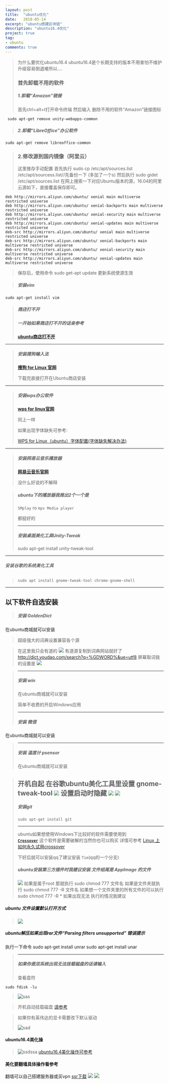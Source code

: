 ```yaml
---
layout: post
title:  "ubuntu优化"
date:   2018-05-14
excerpt: "ubuntu搭建区块链"
description: "ubuntu16.4优化"
project: true
tag:
- ubuntu 
comments: true
---
```


>为什么要优化ubuntu16.4 ubuntu16.4是个长期支持的版本不用害怕不维护 升级容易倒退难所以....
>### 首先卸载不用的软件
>##### 1.卸载“Amazon”链接
>首先ctrl+alt+t打开命令终端
>然后输入
>删除不用的软件“Amazon”链接图标
>
     sudo apt-get remove unity-webapps-common

>##### 2.卸载“LibreOffice”办公软件
>    
    sudo apt-get remove libreoffice-common

>### 2.修改源到国内镜像（阿里云）
>这里推存手动配置
> 首先执行
>sudo cp /etc/apt/sources.list /etc/apt/sourcess.list//先备份一下 (多加了一个s)
> 然后执行 
> sudo gidet /etc/apt/sources.list
> 在网上搜索一下对应Ubuntu版本的源，16.04的阿里云源如下，直接覆盖保存即可。
>   
    deb http://mirrors.aliyun.com/ubuntu/ xenial main multiverse restricted universe
    deb http://mirrors.aliyun.com/ubuntu/ xenial-backports main multiverse restricted universe
    deb http://mirrors.aliyun.com/ubuntu/ xenial-security main multiverse restricted universe
    deb http://mirrors.aliyun.com/ubuntu/ xenial-updates main multiverse restricted universe
    deb-src http://mirrors.aliyun.com/ubuntu/ xenial main multiverse restricted universe
    deb-src http://mirrors.aliyun.com/ubuntu/ xenial-backports main multiverse restricted universe
    deb-src http://mirrors.aliyun.com/ubuntu/ xenial-security main multiverse restricted universe
    deb-src http://mirrors.aliyun.com/ubuntu/ xenial-updates main multiverse restricted universe
>保存后，使用命令 sudo get-apt update 更新系统使源生效    
    
>##### 安装**vim**
>
    sudo apt-get install vim  
    
>##### 商店打不开
>##### 一开始如果商店打不开的话亲参考 
>**[ubuntu商店打不开](https://jingyan.baidu.com/article/b907e6279f209946e7891c8c.html)**
>
----
>##### 安装搜狗输入法  
>
>**[搜狗 for Linux 官网](https://pinyin.sogou.com/linux/)**
>
>下载完直接打开在Ubuntu商店安装
>
----
>##### 安装wps办公软件 
>**[wps for linux官网](http://linux.wps.cn/)**
>
>同上一样
>
>如果出现字体缺失可参考:
>
>[WPS for Linux（ubuntu）字体配置(字体缺失解决办法)](https://www.cnblogs.com/liangml/p/5969404.html)
>
---
>##### 安装网易云音乐播放器
>**[网易云音乐官网](http://music.163.com/#/download)**
>
>没什么好说的不解释

>##### ubuntu下的播放器我推出2个一个是
>`SMplay` ro  `mpv Media player`
>
>都挺好的
>
>--------
>##### 安装桌面美化工具Unity-Tweak
>   
>    sudo apt-get install unity-tweak-tool
>    
--------
###### 安装谷歌的系统美化工具

>     sudo apt install gnome-tweak-tool chrome-gnome-shell
>     
-----
## 以下软件自选安装
>##### 安装 GoldenDict
在ubuntu商城就可以安装

>超级强大的词典设置兼容各个源

>在这里我只会有道的
![](http://p8am46xs9.bkt.clouddn.com/ubuntu%E8%AF%8D%E5%85%B8%E8%AE%BE%E7%BD%AE.png)
>有道源复制到词典网站就好了
http://dict.youdao.com/search?q=%GDWORD%&ue=utf8 
屏幕取词我的设置是
![](http://p8am46xs9.bkt.clouddn.com/%E8%AF%8D%E5%85%B8%E5%B1%8F%E5%B9%95%E5%8F%96%E8%AF%8D%E8%AE%BE%E7%BD%AE.png)
  
>------
>##### 安装 win
>在ubuntu商城就可以安装
>
>简单不收费的开启Windows应用
>
>---------
>##### 安装 微信
  在ubuntu商城就可以安装
  
 >-------
>##### 安装 温度计 psensor
>  在ubuntu商城就可以安装

>开机自起 在谷歌ubuntu美化工具里设置 gnome-tweak-tool
![](http://p8am46xs9.bkt.clouddn.com/2018-05-10%2023-42-47%E5%B1%8F%E5%B9%95%E6%88%AA%E5%9B%BE.png)
设置启动时隐藏
![](http://p8am46xs9.bkt.clouddn.com/2018-05-10%2023-42-27%E5%B1%8F%E5%B9%95%E6%88%AA%E5%9B%BE.png)
![](http://p8am46xs9.bkt.clouddn.com/2018-05-10%2023-42-07%E5%B1%8F%E5%B9%95%E6%88%AA%E5%9B%BE.png)
>--------
>##### 安装git
> 
>
>     sudo apt-get install git
>     
>--------
>ubuntu如果想使用Windows下比较好的软件需要使用到  
>[**`Crossover`**](https://www.codeweavers.com/products)
这个软件是需要破解的当然你也可以购买
详情可参考
>[Linux 上如何永久试用crossover](https://jingyan.baidu.com/article/e3c78d649c67dd3c4c85f533.html)
>
>下好后就可以安装qq了建议安装 `Tim`(qq的一个分支)
>##### ubuntu安装第三方插件时我建议安装 文件结尾是 AppImage 的文件
>![](http://p8am46xs9.bkt.clouddn.com/2018-05-11%2000-06-49%E5%B1%8F%E5%B9%95%E6%88%AA%E5%9B%BE.png)
>如果是属于root
>那就执行
>sudo chmod 777 文件名
>如果是文件夹就执行
>sudo chmod 777 -R 文件名
>如果想一个文件夹里的所有文件的可以执行
>sudo chmod 777 -R *
如果出现无法 执行的情况我建议
##### ubuntu 文件设置默认打开方式
>![](http://p8am46xs9.bkt.clouddn.com/2018-05-11%2000-06-56%E5%B1%8F%E5%B9%95%E6%88%AA%E5%9B%BE.png)
##### ubuntu解压如果出现rar文件“Parsing filters unsupported” 错误提示
执行一下命令
  sudo apt-get install unrar
  sudo apt-get install unar
> ----
>##### 如果你是双系统出现无法挂载磁盘的话请输入
>查看盘符 
>
    sudo fdisk -lu
    
>![sas](http://img2.ph.126.net/7jsa20uwo1E7wd4r9sp8_w==/2051671105344452615.jpg)

>开机自动挂载磁盘
>[请参考](https://jingyan.baidu.com/article/73c3ce2837c5c8e50343d9d5.html)

>如果你有英伟达的显卡需要改下默认驱动
>
>![sad](https://www.linuxidc.com/upload/2016_04/16042214201596.png)
#### ubuntu16.4美化操
>![ssdssa](https://upload-images.jianshu.io/upload_images/5319256-3f3f079d961bbafd.gif?imageMogr2/auto-orient/strip%7CimageView2/2/w/700)
[ubuntu16.4美化操作可参考](https://www.jianshu.com/p/4bd2d9b1af41)
#### 美化要翻墙具体操作看参考
翻墙可以自己搭建服务器或买vpn
[ssr下载](https://github.com/erguotou520/electron-ssr/releases)
![](http://p8am46xs9.bkt.clouddn.com/2018-05-06%2014-16-49%E5%B1%8F%E5%B9%95%E6%88%AA%E5%9B%BE.png)
![](http://p8am46xs9.bkt.clouddn.com/2018-05-10%2023-37-58%E5%B1%8F%E5%B9%95%E6%88%AA%E5%9B%BE.png)


 